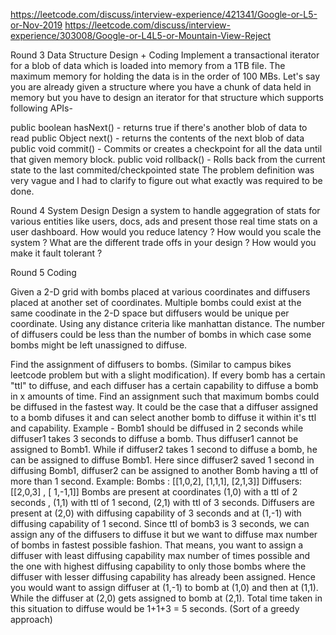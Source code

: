 https://leetcode.com/discuss/interview-experience/421341/Google-or-L5-or-Nov-2019
https://leetcode.com/discuss/interview-experience/303008/Google-or-L4L5-or-Mountain-View-Reject


Round 3
Data Structure Design + Coding
Implement a transactional iterator for a blob of data which is loaded into memory from a 1TB file. The maximum memory for holding the data is in the order of 100 MBs. Let's say you are already given a structure where you have a chunk of data held in memory but you have to design an iterator for that structure which supports following APIs-

public boolean hasNext() - returns true if there's another blob of data to read
public Object next() - returns the contents of the next blob of data
public void commit() - Commits or creates a checkpoint for all the data until that given memory block.
public void rollback() - Rolls back from the current state to the last commited/checkpointed state
The problem definition was very vague and I had to clarify to figure out what exactly was required to be done.

Round 4
System Design
Design a system to handle aggegration of stats for various entities like users, docs, ads and present those real time stats on a user dashboard. How would you reduce latency ? How would you scale the system ? What are the different trade offs in your design ? How would you make it fault tolerant ?

Round 5
Coding

Given a 2-D grid with bombs placed at various coordinates and diffusers placed at another set of coordinates. Multiple bombs could exist at the same coodinate in the 2-D space but diffusers would be unique per coordinate. Using any distance criteria like manhattan distance. The number of diffusers could be less than the number of bombs in which case some bombs might be left unassigned to diffuse.

Find the assignment of diffusers to bombs. (Similar to campus bikes leetcode problem but with a slight modification).
If every bomb has a certain "ttl" to diffuse, and each diffuser has a certain capability to diffuse a bomb in x amounts of time. Find an assignment such that maximum bombs could be diffused in the fastest way. It could be the case that a diffuser assigned to a bomb difuses it and can select another bomb to diffuse it within it's ttl and capability.
Example - Bomb1 should be diffused in 2 seconds while diffuser1 takes 3 seconds to diffuse a bomb. Thus diffuser1 cannot be assigned to Bomb1. While if diffuser2 takes 1 second to diffuse a bomb, he can be assigned to diffuse Bomb1. Here since diffuser2 saved 1 second in diffusing Bomb1, diffuser2 can be assigned to another Bomb having a ttl of more than 1 second.
Example: Bombs : [[1,0,2], [1,1,1], [2,1,3]] Diffusers: [[2,0,3] , [ 1,-1,1]]
Bombs are present at coordinates (1,0) with a ttl of 2 seconds , (1,1) with ttl of 1 second, (2,1) with ttl of 3 seconds.
Diffusers are present at (2,0) with diffusing capability of 3 seconds and at (1,-1) with diffusing capability of 1 second.
Since ttl of bomb3 is 3 seconds, we can assign any of the diffusers to diffuse it but we want to diffuse max number of bombs in fastest possible fashion. That means, you want to assign a diffuser with least diffusing capability max number of times possible and the one with highest diffusing capability to only those bombs where the diffuser with lesser diffusing capability has already been assigned. Hence you would want to assign diffuser at (1,-1) to bomb at (1,0) and then at (1,1). While the diffuser at (2,0) gets assigned to bomb at (2,1). Total time taken in this situation to diffuse would be 1+1+3 = 5 seconds. (Sort of a greedy approach)
